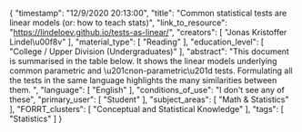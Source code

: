 {
    "timestamp": "12/9/2020 20:13:00",
    "title": "Common statistical tests are linear models (or: how to teach stats)",
    "link_to_resource": "https://lindeloev.github.io/tests-as-linear/",
    "creators": [
        "Jonas Kristoffer Lindel\u00f8v"
    ],
    "material_type": [
        "Reading"
    ],
    "education_level": [
        "College / Upper Division (Undergraduates)"
    ],
    "abstract": "This document is summarised in the table below. It shows the linear models underlying common parametric and \u201cnon-parametric\u201d tests. Formulating all the tests in the same language highlights the many similarities between them. ",
    "language": [
        "English"
    ],
    "conditions_of_use": "I don't see any of these",
    "primary_user": [
        "Student"
    ],
    "subject_areas": [
        "Math & Statistics"
    ],
    "FORRT_clusters": [
        "Conceptual and Statistical Knowledge"
    ],
    "tags": [
        "Statistics"
    ]
}